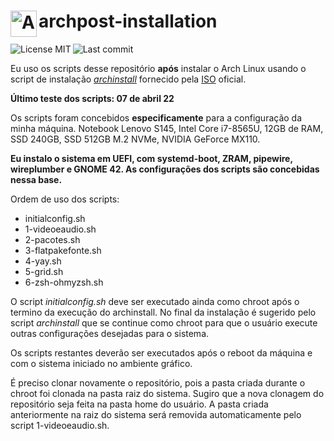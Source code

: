 # <img align="left" alt="Arch Linux" width="42px" src="https://cdn.jsdelivr.net/npm/simple-icons@6.23.0/icons/archlinux.svg" /> archpost-installation
[<img align="left" alt="License MIT" src="https://img.shields.io/github/license/henriqueffc/archpost-installation?style=flat-square" />](https://github.com/henriqueffc/archpost-installation/blob/main/LICENSE)
<img align="left" alt="Last commit" src="https://img.shields.io/github/last-commit/henriqueffc/archpost-installation?style=flat-square" /> <br>

Eu uso os scripts desse repositório **após** instalar o Arch Linux usando o script de instalação [*archinstall*](https://github.com/archlinux/archinstall) fornecido pela [ISO](https://archlinux.org/download/) oficial.

**Último teste dos scripts: 07 de abril 22**

Os scripts foram concebidos **especificamente** para a configuração da minha máquina. Notebook Lenovo S145, Intel Core i7-8565U, 12GB de RAM, SSD 240GB, SSD 512GB M.2 NVMe, NVIDIA GeForce MX110.

**Eu instalo o sistema em UEFI, com systemd-boot, ZRAM, pipewire, wireplumber e GNOME 42. As configurações dos scripts são concebidas nessa base.**

Ordem de uso dos scripts:

- initialconfig.sh
- 1-videoeaudio.sh
- 2-pacotes.sh
- 3-flatpakefonte.sh
- 4-yay.sh
- 5-grid.sh
- 6-zsh-ohmyzsh.sh

O script *initialconfig.sh* deve ser executado ainda como chroot após o termino da execução do archinstall. No final da instalação é sugerido pelo script *archinstall* que se continue como chroot para que o usuário execute outras configurações desejadas para o sistema.

Os scripts restantes deverão ser executados após o reboot da máquina e com o sistema iniciado no ambiente gráfico.

É preciso clonar novamente o repositório, pois a pasta criada durante o chroot foi clonada na pasta raiz do sistema. Sugiro que a nova clonagem do repositório seja feita na pasta home do usuário. A pasta criada anteriormente na raiz do sistema será removida automaticamente pelo script 1-videoeaudio.sh.
